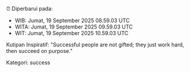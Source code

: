 ⏰ Diperbarui pada:
- WIB: Jumat, 19 September 2025 08.59.03 UTC
- WITA: Jumat, 19 September 2025 09.59.03 UTC
- WIT: Jumat, 19 September 2025 10.59.03 UTC

Kutipan Inspiratif:
"Successful people are not gifted; they just work hard, then succeed on purpose."


Kategori: success

